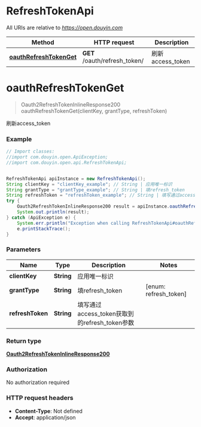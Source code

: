 # RefreshTokenApi

All URIs are relative to *https://open.douyin.com*

Method | HTTP request | Description
------------- | ------------- | -------------
[**oauthRefreshTokenGet**](RefreshTokenApi.md#oauthRefreshTokenGet) | **GET** /oauth/refresh_token/ | 刷新access_token

<a name="oauthRefreshTokenGet"></a>
# **oauthRefreshTokenGet**
> Oauth2RefreshTokenInlineResponse200 oauthRefreshTokenGet(clientKey, grantType, refreshToken)

刷新access_token

### Example
```java
// Import classes:
//import com.douyin.open.ApiException;
//import com.douyin.open.api.RefreshTokenApi;


RefreshTokenApi apiInstance = new RefreshTokenApi();
String clientKey = "clientKey_example"; // String | 应用唯一标识
String grantType = "grantType_example"; // String | 填refresh_token
String refreshToken = "refreshToken_example"; // String | 填写通过access_token获取到的refresh_token参数
try {
    Oauth2RefreshTokenInlineResponse200 result = apiInstance.oauthRefreshTokenGet(clientKey, grantType, refreshToken);
    System.out.println(result);
} catch (ApiException e) {
    System.err.println("Exception when calling RefreshTokenApi#oauthRefreshTokenGet");
    e.printStackTrace();
}
```

### Parameters

Name | Type | Description  | Notes
------------- | ------------- | ------------- | -------------
 **clientKey** | **String**| 应用唯一标识 |
 **grantType** | **String**| 填refresh_token | [enum: refresh_token]
 **refreshToken** | **String**| 填写通过access_token获取到的refresh_token参数 |

### Return type

[**Oauth2RefreshTokenInlineResponse200**](Oauth2RefreshTokenInlineResponse200.md)

### Authorization

No authorization required

### HTTP request headers

 - **Content-Type**: Not defined
 - **Accept**: application/json

